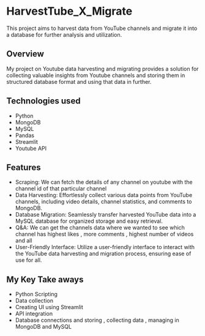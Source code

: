 # HarvestTube_X_Migrate

This project aims to harvest data from YouTube channels and migrate it into a database for further analysis and utilization.

## Overview

My project on Youtube data harvesting and migrating provides a solution for collecting valuable insights from Youtube channels and storing them in structured database format and using that data in further.

## Technologies used
- Python
- MongoDB
- MySQL
- Pandas
- Streamlit
- Youtube API 
  
## Features
- Scraping: We can fetch the details of any channel on youtube with the channel id of that particular channel
- Data Harvesting: Effortlessly collect various data points from YouTube channels, including video details, channel statistics, and comments to MongoDB.
- Database Migration: Seamlessly transfer harvested YouTube data into a MySQL database for organized storage and easy retrieval.
- Q&A: We can get the channels data where we wanted to see which channel has highest likes , more comments , highest number of videos and all
- User-Friendly Interface: Utilize a user-friendly interface to interact with the YouTube data harvesting and migration process, ensuring ease of use for all.

## My Key Take aways
- Python Scripting
- Data collection
- Creating UI using Streamlit
- API integration
- Database connections and storing , collecting data , managing in MongoDB and MySQL

  
